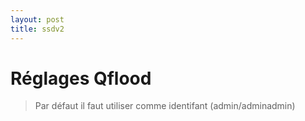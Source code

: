 ```yaml
---
layout: post
title: ssdv2
---
```

#  Réglages Qflood


> Par défaut il faut utiliser comme identifant (admin/adminadmin)
